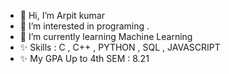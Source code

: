 - 👋 Hi, I’m Arpit kumar
- 👀 I’m interested in programing .
- 🌱 I’m currently learning Machine Learning
- ✨ Skills : C , C++ , PYTHON , SQL , JAVASCRIPT
- ✨ My GPA Up to 4th SEM : 8.21



<!---
Arpitk98/Arpitk98 is a ✨ special ✨ repository because its `README.md` (this file) appears on your GitHub profile.
You can click the Preview link to take a look at your changes.
--->
